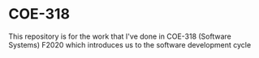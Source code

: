 # COE-318
This repository is for the work that I've done in COE-318 (Software Systems) F2020 which introduces us to the software development cycle

